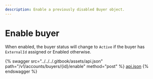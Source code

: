 ```yaml
---
description: Enable a previously disabled Buyer object.
---
```


# Enable buyer

When enabled, the buyer status will change to `Active` if the buyer has `ExternalId` assigned or Enabled otherwise.

{% swagger src="../../../.gitbook/assets/api.json" path="/v1/accounts/buyers/{id}/enable" method="post" %}
[api.json](../../../.gitbook/assets/api.json)
{% endswagger %}
